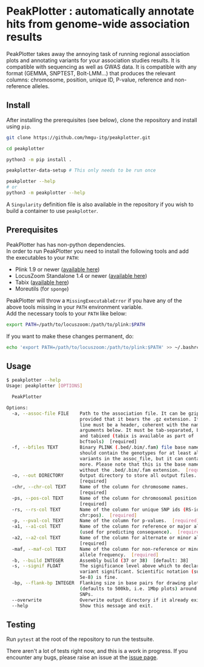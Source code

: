 # PeakPlotter : automatically annotate hits from genome-wide association results

PeakPlotter takes away the annoying task of running regional association plots and annotating variants for your association studies results. It is compatible with sequencing as well as GWAS data. It is compatible with any format (GEMMA, SNPTEST, Bolt-LMM...) that produces the relevant columns: chromosome, position, unique ID, P-value, reference and non-reference alleles.

## Install

After installing the prerequisites (see below), clone the repository and install using `pip`.
```bash
git clone https://github.com/hmgu-itg/peakplotter.git

cd peakplotter

python3 -m pip install .

peakplotter-data-setup # This only needs to be run once

peakplotter --help
# or 
python3 -m peakplotter --help
```

A `Singularity` definition file is also available in the repository if you wish to build a container to use `peakplotter`.

## Prerequisites
PeakPlotter has has non-python dependencies.  
In order to run PeakPlotter you need to install the following tools and add the executables to your `PATH`:
* Plink 1.9 or newer ([available here](https://www.cog-genomics.org/plink2/index))
* LocusZoom Standalone 1.4 or newer ([available here](http://genome.sph.umich.edu/wiki/LocusZoom_Standalone))
* Tabix ([available here](https://github.com/samtools/htslib))
* Moreutils (for `sponge`)

PeakPlotter will throw a `MissingExecutableError` if you have any of the above tools missing in your `PATH` environment variable.  
Add the necessary tools to your `PATH` like below:  
```bash
export PATH=/path/to/locuszoom:/path/to/plink:$PATH
```

If you want to make these changes permanent, do:
```bash
echo 'export PATH=/path/to/locuszoom:/path/to/plink:$PATH' >> ~/.bashrc
```

## Usage
```bash
$ peakplotter --help
Usage: peakplotter [OPTIONS]

  PeakPlotter

Options:
  -a, --assoc-file FILE    Path to the association file. It can be gzipped,
                           provided that it bears the .gz extension. Its first
                           line must be a header, coherent with the name
                           arguments below. It must be tab-separated, bgzipped
                           and tabixed (tabix is available as part of
                           bcftools)  [required]
  -f, --bfiles TEXT        Binary PLINK (.bed/.bim/.fam) file base name. This
                           should contain the genotypes for at least all the
                           variants in the assoc_file, but it can contain
                           more. Please note that this is the base name,
                           without the .bed/.bim/.fam extension.  [required]
  -o, --out DIRECTORY      Output directory to store all output files.
                           [required]
  -chr, --chr-col TEXT     Name of the column for chromosome names.
                           [required]
  -ps, --pos-col TEXT      Name of the column for chromosomal position.
                           [required]
  -rs, --rs-col TEXT       Name of the column for unique SNP ids (RS-id or
                           chr:pos).  [required]
  -p, --pval-col TEXT      Name of the column for p-values.  [required]
  -a1, --a1-col TEXT       Name of the column for reference or major allele
                           (used for predicting consequence).  [required]
  -a2, --a2-col TEXT       Name of the column for alternate or minor allele.
                           [required]
  -maf, --maf-col TEXT     Name of the column for non-reference or minor
                           allele frequency.  [required]
  -b, --build INTEGER      Assembly build (37 or 38)  [default: 38]
  -s, --signif FLOAT       The significance level above which to declare a
                           variant significant. Scientific notation (such as
                           5e-8) is fine.
  -bp, --flank-bp INTEGER  Flanking size in base pairs for drawing plots
                           (defaults to 500kb, i.e. 1Mbp plots) around lead
                           SNPs.
  --overwrite              Overwrite output directory if it already exists.
  --help                   Show this message and exit.
``` 

## Testing
Run `pytest` at the root of the repository to run the testsuite.

There aren't a lot of tests right now, and this is a work in progress. If you encounter any bugs, please raise an issue at the [issue page](https://github.com/hmgu-itg/peakplotter/issues).
